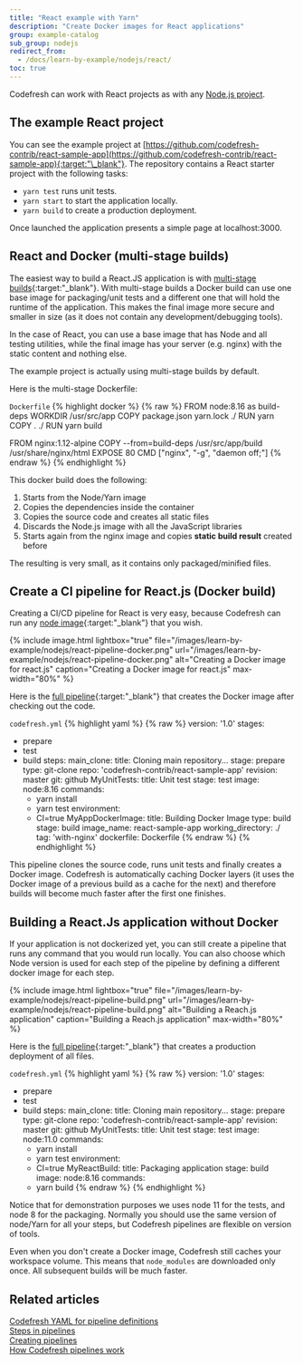 ```yaml
---
title: "React example with Yarn"
description: "Create Docker images for React applications"
group: example-catalog
sub_group: nodejs
redirect_from:
  - /docs/learn-by-example/nodejs/react/
toc: true
---
```

<!-- ask Kostis what to do with this x-ref as there is no subcategory for node.js -->
Codefresh can work with React projects as with any [Node.js project]({{site.baseurl}}/docs/learn-by-example/nodejs/).

## The example React project

You can see the example project at [https://github.com/codefresh-contrib/react-sample-app](https://github.com/codefresh-contrib/react-sample-app){:target:"\_blank"}. The repository contains a React starter project with the following tasks:

* `yarn test` runs unit tests.
* `yarn start` to start the application locally.
* `yarn build` to create a production deployment.

Once launched the application presents a simple page at localhost:3000. 

## React and Docker (multi-stage builds)

The easiest way to build a React.JS application is with [multi-stage builds](https://blog.docker.com/2017/07/multi-stage-builds/){:target:"\_blank"}. With multi-stage builds a Docker build can use one base image for packaging/unit tests and a different one that will hold the runtime of the application. This makes the final image more secure and smaller in size (as it does not contain any development/debugging tools).

In the case of React, you can use a base image that has Node and all testing utilities, while the final image has your server (e.g. nginx) with the static content and nothing else.

The example project is actually using multi-stage builds by default.

Here is the multi-stage Dockerfile:

 `Dockerfile`
{% highlight docker %}
{% raw %}
FROM node:8.16 as build-deps
WORKDIR /usr/src/app
COPY package.json yarn.lock ./
RUN yarn
COPY . ./
RUN yarn build

FROM nginx:1.12-alpine
COPY --from=build-deps /usr/src/app/build /usr/share/nginx/html
EXPOSE 80
CMD ["nginx", "-g", "daemon off;"]
{% endraw %}
{% endhighlight %}

This docker build does the following:

1. Starts from the Node/Yarn image
1. Copies the dependencies inside the container
1. Copies the source code and creates all static files
1. Discards the Node.js image with all the JavaScript libraries
1. Starts again from the nginx image and copies **static build result** created before

The resulting is very small, as it contains only packaged/minified files.

## Create a CI pipeline for React.js (Docker build)

Creating a CI/CD pipeline for React is very easy, because Codefresh can run any [node image](https://hub.docker.com/_/node/){:target:"\_blank"} that you wish. 

{% include image.html 
lightbox="true" 
file="/images/learn-by-example/nodejs/react-pipeline-docker.png" 
url="/images/learn-by-example/nodejs/react-pipeline-docker.png" 
alt="Creating a Docker image for react.js"
caption="Creating a Docker image for react.js"
max-width="80%" 
%}

Here is the [full pipeline](https://github.com/codefresh-contrib/gradle-sample-app/blob/master/codefresh.yml){:target:"\_blank"} that creates the Docker image after checking out the code.

 `codefresh.yml`
{% highlight yaml %}
{% raw %}
version: '1.0'
stages:
  - prepare
  - test
  - build
steps:
  main_clone:
    title: Cloning main repository...
    stage: prepare
    type: git-clone
    repo: 'codefresh-contrib/react-sample-app'
    revision: master
    git: github
  MyUnitTests:
    title: Unit test
    stage: test
    image: node:8.16
    commands:
      - yarn install
      - yarn test
    environment:
      - CI=true
  MyAppDockerImage:
    title: Building Docker Image
    type: build
    stage: build
    image_name: react-sample-app
    working_directory: ./
    tag: 'with-nginx'
    dockerfile: Dockerfile
{% endraw %}
{% endhighlight %}

This pipeline clones the source code, runs unit tests and finally creates a Docker image. Codefresh is automatically caching
Docker layers (it uses the Docker image of a previous build as a cache for the next) and therefore builds will become
much faster after the first one finishes.


## Building a React.Js application without Docker

If your application is not dockerized yet, you can still create a pipeline that runs any command that you would run locally. You can also choose which Node version is used for each step of the pipeline by defining a different docker image for each step.


{% include image.html 
lightbox="true" 
file="/images/learn-by-example/nodejs/react-pipeline-build.png" 
url="/images/learn-by-example/nodejs/react-pipeline-build.png" 
alt="Building a Reach.js application"
caption="Building a Reach.js application"
max-width="80%" 
%}

Here is the [full pipeline](https://github.com/codefresh-contrib/react-sample-app/blob/master/codefresh-only-build.yml){:target:"\_blank"} that creates a production deployment of all files.

 `codefresh.yml`
{% highlight yaml %}
{% raw %}
version: '1.0'
stages:
  - prepare
  - test
  - build
steps:
  main_clone:
    title: Cloning main repository...
    stage: prepare
    type: git-clone
    repo: 'codefresh-contrib/react-sample-app'
    revision: master
    git: github
  MyUnitTests:
    title: Unit test
    stage: test
    image: node:11.0
    commands:
      - yarn install
      - yarn test
    environment:
      - CI=true
  MyReactBuild:
    title: Packaging application
    stage: build
    image: node:8.16
    commands:
      - yarn build
{% endraw %}
{% endhighlight %}

Notice that for demonstration purposes we uses node 11 for the tests, and node 8 for the packaging. Normally you should use the same version of node/Yarn for all your steps, but Codefresh pipelines are flexible on version of tools.

Even when you don't create a Docker image, Codefresh still caches your workspace volume. This means that `node_modules` are downloaded only once. All subsequent builds will be much faster.

## Related articles
[Codefresh YAML for pipeline definitions]({{site.baseurl}}/docs/pipelines/what-is-the-codefresh-yaml/)  
[Steps in pipelines]({{site.baseurl}}/docs/pipelines/steps/)  
[Creating pipelines]({{site.baseurl}}/docs/pipelines/pipelines/)  
[How Codefresh pipelines work]({{site.baseurl}}/docs/pipelines/introduction-to-codefresh-pipelines/)  